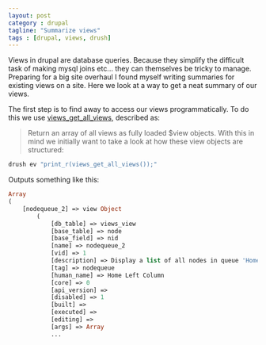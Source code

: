 ```yaml
---
layout: post
category : drupal
tagline: "Summarize views"
tags : [drupal, views, drush]
---
```


Views in drupal are database queries. Because they simplify the difficult task of making mysql joins etc... they can themselves be tricky to manage. Preparing for a big site overhaul I found myself writing summaries for existing views on a site. Here we look at a way to get a neat summary of our views. 

The first step is to find away to access our views programmatically. To do this we use [views_get_all_views](https://api.drupal.org/api/views/views.module/function/views_get_all_views/7), described as:
> Return an array of all views as fully loaded $view objects.
With this in mind we initially want to take a look at how these view objects are structured:
```php
drush ev "print_r(views_get_all_views());"
```
Outputs something like this:
```php
Array
(
    [nodequeue_2] => view Object
        (
            [db_table] => views_view
            [base_table] => node
            [base_field] => nid
            [name] => nodequeue_2
            [vid] => 1
            [description] => Display a list of all nodes in queue 'Home Left Column'
            [tag] => nodequeue
            [human_name] => Home Left Column
            [core] => 0
            [api_version] => 
            [disabled] => 1
            [built] => 
            [executed] => 
            [editing] => 
            [args] => Array
            ...
```

